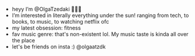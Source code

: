 - heyy I’m @OlgaTzedaki 👩🏼‍💻
- I’m interested in literally everything under the sun! ranging from tech, to books, to music, to watching netflix ofc 
- my latest obsession: fitness 
- fav music genre: that's non-existent lol. My music taste is kinda all over the place 
- let's be friends on insta :) @olgaatzdk

<!--- 🌱 I’m currently learning ... 
 💞️ I’m looking to collaborate on ...---->
 
<!---
OlgaTzedaki/OlgaTzedaki is a ✨ special ✨ repository because its `README.md` (this file) appears on your GitHub profile.
You can click the Preview link to take a look at your changes.
--->
